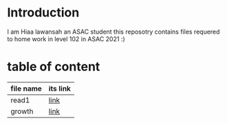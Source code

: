 # Introduction 
I am Hiaa lawansah an ASAC student 
this reposotry contains files requered to home work in level 102 in ASAC 2021 :)

# table of content 

 | file name   | its link                                                |
 | ----------- | -----------                                             |
 | read1       | [link](https://hayaa123.github.io/reading-notes/read1)  |
 | growth      |  [link](https://hayaa123.github.io/reading-notes/growth)|
 